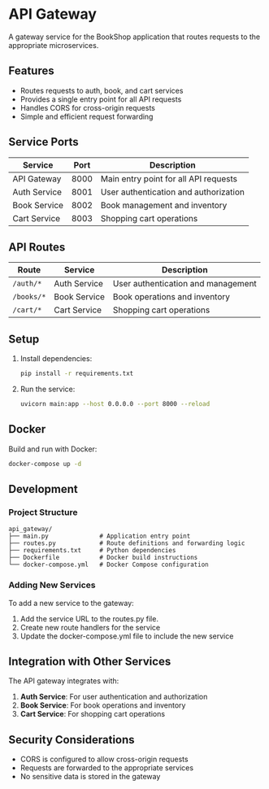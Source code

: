 # API Gateway

A gateway service for the BookShop application that routes requests to the appropriate microservices.

## Features

- Routes requests to auth, book, and cart services
- Provides a single entry point for all API requests
- Handles CORS for cross-origin requests
- Simple and efficient request forwarding

## Service Ports

| Service | Port | Description |
|---------|------|-------------|
| API Gateway | 8000 | Main entry point for all API requests |
| Auth Service | 8001 | User authentication and authorization |
| Book Service | 8002 | Book management and inventory |
| Cart Service | 8003 | Shopping cart operations |

## API Routes

| Route | Service | Description |
|-------|---------|-------------|
| `/auth/*` | Auth Service | User authentication and management |
| `/books/*` | Book Service | Book operations and inventory |
| `/cart/*` | Cart Service | Shopping cart operations |

## Setup

1. Install dependencies:
   ```bash
   pip install -r requirements.txt
   ```

2. Run the service:
   ```bash
   uvicorn main:app --host 0.0.0.0 --port 8000 --reload
   ```

## Docker

Build and run with Docker:

```bash
docker-compose up -d
```

## Development

### Project Structure

```
api_gateway/
├── main.py              # Application entry point
├── routes.py            # Route definitions and forwarding logic
├── requirements.txt     # Python dependencies
├── Dockerfile           # Docker build instructions
└── docker-compose.yml   # Docker Compose configuration
```

### Adding New Services

To add a new service to the gateway:

1. Add the service URL to the routes.py file.
2. Create new route handlers for the service
3. Update the docker-compose.yml file to include the new service

## Integration with Other Services

The API gateway integrates with:

1. **Auth Service**: For user authentication and authorization
2. **Book Service**: For book operations and inventory
3. **Cart Service**: For shopping cart operations

## Security Considerations

- CORS is configured to allow cross-origin requests
- Requests are forwarded to the appropriate services
- No sensitive data is stored in the gateway 